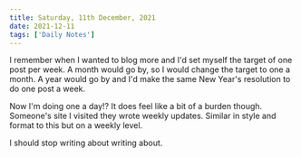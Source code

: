 ```yaml
---
title: Saturday, 11th December, 2021
date: 2021-12-11
tags: ['Daily Notes']
---
```


I remember when I wanted to blog more and I'd set myself the target of one post per week. A month would go by, so I would change the target to one a month. A year would go by and I'd make the same New Year's resolution to do one post a week. 

Now I'm doing one a day!? It does feel like a bit of a burden though. Someone's site I visited they wrote weekly updates. Similar in style and format to this but on a weekly level. 

I should stop writing about writing about. 
